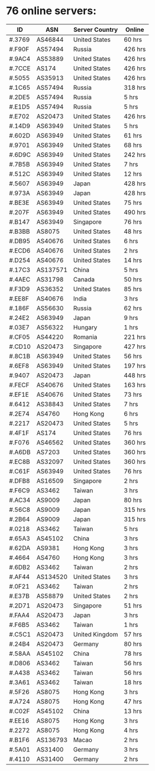 # 76 online servers:

| ID | ASN | Server Country | Online |
| ------ | ------ | ------ | ------ |
| #.3769 | AS46844 | United States | 60 hrs |
| #.F90F | AS57494 | Russia | 426 hrs |
| #.9AC4 | AS53889 | United States | 426 hrs |
| #.7CCE | AS174 | United States | 426 hrs |
| #.5055 | AS35913 | United States | 426 hrs |
| #.1C65 | AS57494 | Russia | 318 hrs |
| #.2DE5 | AS57494 | Russia | 5 hrs |
| #.E1D5 | AS57494 | Russia | 5 hrs |
| #.E702 | AS20473 | United States | 426 hrs |
| #.14D9 | AS63949 | United States | 5 hrs |
| #.602D | AS63949 | United States | 61 hrs |
| #.9701 | AS63949 | United States | 68 hrs |
| #.6D9C | AS63949 | United States | 242 hrs |
| #.7B5B | AS63949 | United States | 7 hrs |
| #.512C | AS63949 | United States | 12 hrs |
| #.5607 | AS63949 | Japan | 428 hrs |
| #.973A | AS63949 | Japan | 428 hrs |
| #.BE3E | AS63949 | United States | 75 hrs |
| #.207F | AS63949 | United States | 490 hrs |
| #.B147 | AS63949 | Singapore | 76 hrs |
| #.B3BB | AS8075 | United States | 48 hrs |
| #.DB95 | AS40676 | United States | 6 hrs |
| #.ECD6 | AS40676 | United States | 2 hrs |
| #.D254 | AS40676 | United States | 14 hrs |
| #.17C3 | AS137571 | China | 5 hrs |
| #.4AEC | AS31798 | Canada | 50 hrs |
| #.F3D9 | AS36352 | United States | 85 hrs |
| #.EE8F | AS40676 | India | 3 hrs |
| #.186F | AS56630 | Russia | 62 hrs |
| #.24E2 | AS63949 | Japan | 9 hrs |
| #.03E7 | AS56322 | Hungary | 1 hrs |
| #.CF05 | AS44220 | Romania | 221 hrs |
| #.CD10 | AS20473 | Singapore | 427 hrs |
| #.8C1B | AS63949 | United States | 56 hrs |
| #.6EF8 | AS63949 | United States | 197 hrs |
| #.9407 | AS20473 | Japan | 448 hrs |
| #.FECF | AS40676 | United States | 163 hrs |
| #.EF1E | AS40676 | United States | 73 hrs |
| #.6412 | AS38843 | United States | 7 hrs |
| #.2E74 | AS4760 | Hong Kong | 6 hrs |
| #.2217 | AS20473 | United States | 5 hrs |
| #.4F1F | AS174 | United States | 76 hrs |
| #.F076 | AS46562 | United States | 360 hrs |
| #.A6DB | AS7203 | United States | 360 hrs |
| #.EC8B | AS32097 | United States | 360 hrs |
| #.C61F | AS63949 | United States | 76 hrs |
| #.DFB8 | AS16509 | Singapore | 2 hrs |
| #.F6C9 | AS3462 | Taiwan | 3 hrs |
| #.AC34 | AS9009 | Japan | 80 hrs |
| #.56C8 | AS9009 | Japan | 315 hrs |
| #.2B64 | AS9009 | Japan | 315 hrs |
| #.0218 | AS3462 | Taiwan | 5 hrs |
| #.65A3 | AS45102 | China | 3 hrs |
| #.62DA | AS9381 | Hong Kong | 3 hrs |
| #.4664 | AS4760 | Hong Kong | 3 hrs |
| #.6DB2 | AS3462 | Taiwan | 2 hrs |
| #.AF44 | AS134520 | United States | 3 hrs |
| #.0F21 | AS3462 | Taiwan | 2 hrs |
| #.E37B | AS58879 | United States | 2 hrs |
| #.2D71 | AS20473 | Singapore | 51 hrs |
| #.FAA4 | AS20473 | Japan | 3 hrs |
| #.F6B5 | AS3462 | Taiwan | 1 hrs |
| #.C5C1 | AS20473 | United Kingdom | 57 hrs |
| #.24B4 | AS20473 | Germany | 80 hrs |
| #.58AA | AS45102 | China | 78 hrs |
| #.D806 | AS3462 | Taiwan | 56 hrs |
| #.A438 | AS3462 | Taiwan | 56 hrs |
| #.3A61 | AS3462 | Taiwan | 18 hrs |
| #.5F26 | AS8075 | Hong Kong | 3 hrs |
| #.A724 | AS8075 | Hong Kong | 47 hrs |
| #.C02F | AS45102 | China | 13 hrs |
| #.EE16 | AS8075 | Hong Kong | 3 hrs |
| #.2272 | AS8075 | Hong Kong | 4 hrs |
| #.B1F6 | AS136793 | Macao | 2 hrs |
| #.5A01 | AS31400 | Germany | 3 hrs |
| #.4110 | AS31400 | Germany | 2 hrs |

